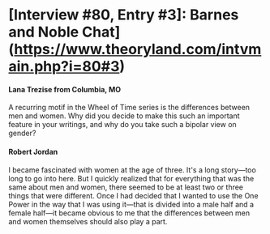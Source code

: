 # [Interview #80, Entry #3]: Barnes and Noble Chat](https://www.theoryland.com/intvmain.php?i=80#3)

#### Lana Trezise from Columbia, MO

A recurring motif in the Wheel of Time series is the differences between men and women. Why did you decide to make this such an important feature in your writings, and why do you take such a bipolar view on gender?

#### Robert Jordan

I became fascinated with women at the age of three. It's a long story—too long to go into here. But I quickly realized that for everything that was the same about men and women, there seemed to be at least two or three things that were different. Once I had decided that I wanted to use the One Power in the way that I was using it—that is divided into a male half and a female half—it became obvious to me that the differences between men and women themselves should also play a part.

